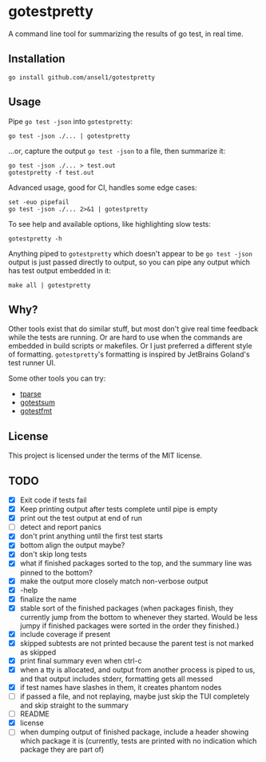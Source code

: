 gotestpretty
============

A command line tool for summarizing the results of go test, in real time.

Installation
------------

    go install github.com/ansel1/gotestpretty

Usage
-----

Pipe `go test -json` into `gotestpretty`:

    go test -json ./... | gotestpretty

...or, capture the output `go test -json` to a file, then summarize it:

    go test -json ./... > test.out
    gotestpretty -f test.out

Advanced usage, good for CI, handles some edge cases:

    set -euo pipefail
    go test -json ./... 2>&1 | gotestpretty

To see help and available options, like highlighting slow tests:

    gotestpretty -h

Anything piped to `gotestpretty` which doesn't appear to be `go test -json` output is just
passed directly to output, so you can pipe any output which has test output embedded in it:

    make all | gotestpretty

Why?
----

Other tools exist that do similar stuff, but most don't give real time feedback while the tests are running.  Or are
hard to use when the commands are embedded in build scripts or makefiles.  Or I just preferred a different style of formatting.  `gotestpretty`'s formatting is inspired by JetBrains Goland's test runner UI.

Some other tools you can try:

- [tparse](https://github.com/mfridman/tparse)
- [gotestsum](https://github.com/gotestyourself/gotestsum)
- [gotestfmt](https://github.com/GoTestTools/gotestfmt?tab=readme-ov-file)

License
-------

This project is licensed under the terms of the MIT license.

TODO
----

- [x] Exit code if tests fail
- [x] Keep printing output after tests complete until pipe is empty
- [x] print out the test output at end of run
- [ ] detect and report panics
- [x] don't print anything until the first test starts
- [x] bottom align the output maybe?
- [x] don't skip long tests
- [x] what if finished packages sorted to the top, and the summary line was pinned to the bottom?
- [x] make the output more closely match non-verbose output
- [x] -help
- [x] finalize the name
- [x] stable sort of the finished packages (when packages finish, they currently jump from the bottom to whenever they started.  Would be less jumpy if finished packages were sorted in the order they finished.)
- [x] include coverage if present
- [x] skipped subtests are not printed because the parent test is not marked as skipped
- [x] print final summary even when ctrl-c
- [x] when a tty is allocated, and output from another process is piped to us, and that output includes stderr, formatting gets all messed
- [x] if test names have slashes in them, it creates phantom nodes
- [ ] if passed a file, and not replaying, maybe just skip the TUI completely and skip straight to the summary
- [ ] README
- [x] license
- [ ] when dumping output of finished package, include a header showing which package it is (currently, tests are printed with no indication which package they are part of)
